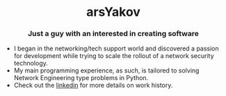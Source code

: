 <h1 align="center">arsYakov</h1>
<h3 align="center">Just a guy with an interested in creating software</h3>

- I began in the networking/tech support world and discovered a passion for development while trying to scale the rollout of a network security technology.
- My main programming experience, as such, is tailored to solving Network Engineering type problems in Python. 
- Check out the [linkedin](https://linkedin.com/in/hagopiant) for more details on work history.
